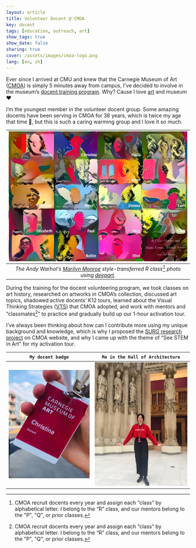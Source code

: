 ```yaml
---
layout: article
title: Volunteer Docent @ CMOA
key: docent
tags: [education, outreach, art]
show_tags: true
show_date: false
sharing: true
cover: /assets/images/cmoa-logo.png
lang: [en, zh]
---
```


Ever since I arrived at CMU and knew that the Carnegie Museum of Art ([CMOA]) is simply 5 minutes away from campus, I’ve decided to involve in the museum’s [docent training program][docent]. Why? Cause I love [art] and museum :heart:

<!--more-->

I’m the youngest member in the volunteer docent group. Some amazing docents have been serving in CMOA for 38 years, which is twice my age that time :rofl:, but this is such a caring warming group and I love it so much.

| ![](/assets/images/cmoa-style.jpg) |
|:--:|
| *The Andy Warhol's [Marilyn Monroe][andy] style-transferred R class[^1] photo using [deepart].* |

During the training for the docent volunteering program, we took classes on art history, researched on artworks in CMOA’s collection, discussed art topics, shadowed active docents’ K12 tours, learned about the Visual Thinking Strategies ([VTS]) that CMOA adopted, and work with mentors and “classmates[^1]” to practice and gradually build up our 1-hour activation tour. 

I’ve always been thinking about how can I contribute more using my unique background and knowledge, which is why I proposed the [SURG research project][project] on CMOA website, and why I came up with the theme of “See STEM in Art” for my activation tour.

| `My docent badge` | `Me in the Hall of Architecture`|
| ---- | ---- |
| ![](/assets/images/cmoa-badge.jpg) | ![](/assets/images/cmoa-me.jpg) |


[^1]: CMOA recruit docents every year and assign each “class” by alphabetical letter. I belong to the “R” class, and our mentors belong to the "P", "Q", or prior classes.

[art]: /portfolio/8-art.html
[CMOA]: https://cmoa.org/
[deepart]: https://deepart.io/
[docent]: https://cmoa.org/join-give/docent/
[VTS]: https://vtshome.org/
[project]: /research/2-cmoa.html
[andy]: https://www.artetrama.com/blogs/news/about-andy-warhols-sunday-b-morning-marilyn-monroe-series
